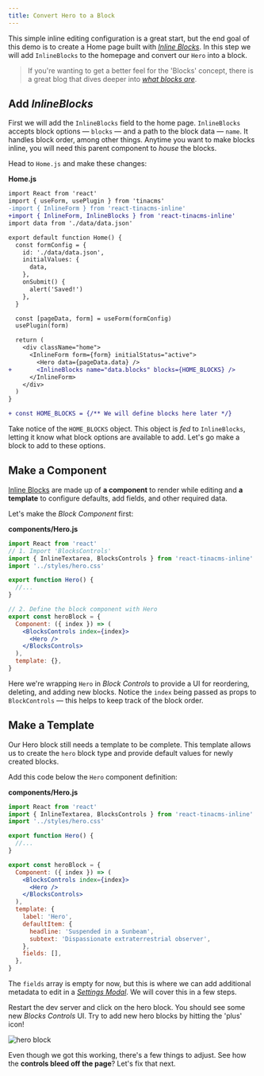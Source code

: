 ```yaml
---
title: Convert Hero to a Block
---
```


This simple inline editing configuration is a great start, but the end goal of this demo is to create a Home page built with [_Inline Blocks_](https://tinacms.org/docs/inline-editing/inline-blocks). In this step we will add `InlineBlocks` to the homepage and convert our `Hero` into a block.

> If you're wanting to get a better feel for the 'Blocks' concept, there is a great blog that dives deeper into [_what blocks are_](/blog/what-are-blocks).

## Add _InlineBlocks_

First we will add the `InlineBlocks` field to the home page. `InlineBlocks` accepts block options — `blocks` — and a path to the block data — `name`. It handles block order, among other things. Anytime you want to make blocks inline, you will need this parent component to _house_ the blocks.

Head to `Home.js` and make these changes:

**Home.js**

```diff
import React from 'react'
import { useForm, usePlugin } from 'tinacms'
-import { InlineForm } from 'react-tinacms-inline'
+import { InlineForm, InlineBlocks } from 'react-tinacms-inline'
import data from './data/data.json'

export default function Home() {
  const formConfig = {
    id: './data/data.json',
    initialValues: {
      data,
    },
    onSubmit() {
      alert('Saved!')
    },
  }

  const [pageData, form] = useForm(formConfig)
  usePlugin(form)

  return (
    <div className="home">
      <InlineForm form={form} initialStatus="active">
        <Hero data={pageData.data} />
+       <InlineBlocks name="data.blocks" blocks={HOME_BLOCKS} />
      </InlineForm>
    </div>
  )
}

+ const HOME_BLOCKS = {/** We will define blocks here later */}
```

Take notice of the `HOME_BLOCKS` object. This object is _fed_ to `InlineBlocks`, letting it know what block options are available to add. Let's go make a block to add to these options.

## Make a Component

[Inline Blocks](https://tinacms.org/docs/inline-editing/inline-blocks#creating-a-block) are made up of **a component** to render while editing and **a template** to configure defaults, add fields, and other required data.

Let's make the _Block Component_ first:

**components/Hero.js**

```jsx
import React from 'react'
// 1. Import 'BlocksControls'
import { InlineTextarea, BlocksControls } from 'react-tinacms-inline'
import '../styles/hero.css'

export function Hero() {
  //...
}

// 2. Define the block component with Hero
export const heroBlock = {
  Component: ({ index }) => (
    <BlocksControls index={index}>
      <Hero />
    </BlocksControls>
  ),
  template: {},
}
```

Here we're wrapping `Hero` in _Block Controls_ to provide a UI for reordering, deleting, and adding new blocks. Notice the `index` being passed as props to `BlockControls` — this helps to keep track of the block order.

## Make a Template

Our Hero block still needs a template to be complete. This template allows us to create the `hero` block type and provide default values for newly created blocks.

Add this code below the `Hero` component definition:

**components/Hero.js**

```jsx
import React from 'react'
import { InlineTextarea, BlocksControls } from 'react-tinacms-inline'
import '../styles/hero.css'

export function Hero() {
  //...
}

export const heroBlock = {
  Component: ({ index }) => (
    <BlocksControls index={index}>
      <Hero />
    </BlocksControls>
  ),
  template: {
    label: 'Hero',
    defaultItem: {
      headline: 'Suspended in a Sunbeam',
      subtext: 'Dispassionate extraterrestrial observer',
    },
    fields: [],
  },
}
```

The `fields` array is empty for now, but this is where we can add additional metadata to edit in a [_Settings Modal_](/guides/general/inline-blocks/settings-modal). We will cover this in a few steps.

Restart the dev server and click on the hero block. You should see some new _Blocks Controls_ UI. Try to add new hero blocks by hitting the 'plus' icon!

![hero block](/img/inline-editing-guide/step8-hero-block.png)

Even though we got this working, there's a few things to adjust. See how the **controls bleed off the page**? Let's fix that next.

<!-- - Note margin collapse bug? -->
